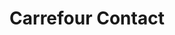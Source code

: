 ---
title: "Carrefour Contact"
url: /scey-sur-saone-et-saint-albin/carrefour-contact/
shop: Supermarkt
---